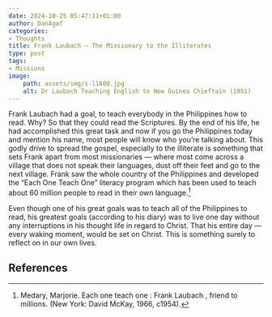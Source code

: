 ```yaml
---
date: 2024-10-25 05:47:11+01:00
author: DanAgaf
categories:
- Thoughts
title: Frank Laubach — The Missionary to the Illiterates
type: post
tags:
- Missions
image:
    path: assets/img/s-l1600.jpg
    alt: Dr Laubach Teaching English to New Guinea Chieftain (1951)
---
```




Frank Laubach had a goal, to teach everybody in the Philippines how to read. Why? So that they could read the Scriptures. By the end of his life, he had accomplished this great task and now if you go the Philippines today and mention his name, most people will know who you’re talking about. This godly drive to spread the gospel, especially to the illiterate is something that sets Frank apart from most missionaries — where most come across a village that does not speak their languages, dust off their feet and go to the next village. Frank saw the whole country of the Philippines and developed the “Each One Teach One” literacy program which has been used to teach about 60 million people to read in their own language.[^1]




Even though one of his great goals was to teach all of the Philippines to read, his greatest goals (according to his diary) was to live one day without any interruptions in his thought life in regard to Christ. That his entire day — every waking moment, would be set on Christ. This is something surely to reflect on in our own lives.





## References

[^1]: Medary, Marjorie. Each one teach one : Frank Laubach , friend to millions. (New York: David McKay, 1966, c1954).


